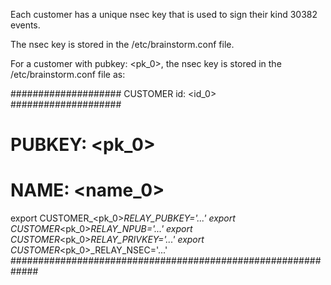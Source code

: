Each customer has a unique nsec key that is used to sign their kind 30382 events.

The nsec key is stored in the /etc/brainstorm.conf file.

For a customer with pubkey: <pk_0>, the nsec key is stored in the /etc/brainstorm.conf file as:

#################### CUSTOMER id: <id_0> ####################
# PUBKEY: <pk_0>
# NAME: <name_0>
export CUSTOMER_<pk_0>_RELAY_PUBKEY='...'
export CUSTOMER_<pk_0>_RELAY_NPUB='...'
export CUSTOMER_<pk_0>_RELAY_PRIVKEY='...'
export CUSTOMER_<pk_0>_RELAY_NSEC='...'
#############################################################

